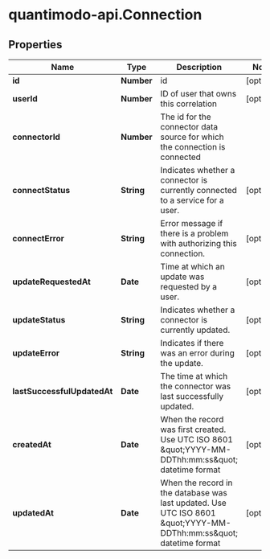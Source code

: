 # quantimodo-api.Connection

## Properties
Name | Type | Description | Notes
------------ | ------------- | ------------- | -------------
**id** | **Number** | id | [optional] 
**userId** | **Number** | ID of user that owns this correlation | [optional] 
**connectorId** | **Number** | The id for the connector data source for which the connection is connected | 
**connectStatus** | **String** | Indicates whether a connector is currently connected to a service for a user. | [optional] 
**connectError** | **String** | Error message if there is a problem with authorizing this connection. | [optional] 
**updateRequestedAt** | **Date** | Time at which an update was requested by a user. | [optional] 
**updateStatus** | **String** | Indicates whether a connector is currently updated. | [optional] 
**updateError** | **String** | Indicates if there was an error during the update. | [optional] 
**lastSuccessfulUpdatedAt** | **Date** | The time at which the connector was last successfully updated. | [optional] 
**createdAt** | **Date** | When the record was first created. Use UTC ISO 8601 \&quot;YYYY-MM-DDThh:mm:ss\&quot;  datetime format | [optional] 
**updatedAt** | **Date** | When the record in the database was last updated. Use UTC ISO 8601 \&quot;YYYY-MM-DDThh:mm:ss\&quot;  datetime format | [optional] 


